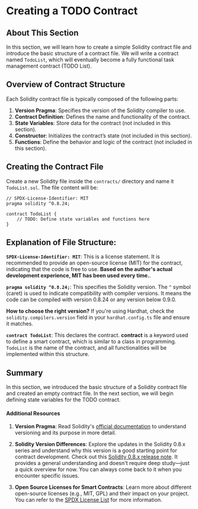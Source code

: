# Creating a TODO Contract

## About This Section

In this section, we will learn how to create a simple Solidity contract file and introduce the basic structure of a contract file. We will write a contract named `TodoList`, which will eventually become a fully functional task management contract (TODO List).

## Overview of Contract Structure

Each Solidity contract file is typically composed of the following parts:

1. **Version Pragma**: Specifies the version of the Solidity compiler to use.
2. **Contract Definition**: Defines the name and functionality of the contract.
3. **State Variables**: Store data for the contract (not included in this section).
4. **Constructor**: Initializes the contract’s state (not included in this section).
5. **Functions**: Define the behavior and logic of the contract (not included in this section).

## Creating the Contract File

Create a new Solidity file inside the `contracts/` directory and name it `TodoList.sol`. The file content will be:

```solidity
// SPDX-License-Identifier: MIT
pragma solidity ^0.8.24;

contract TodoList {
    // TODO: Define state variables and functions here
}
```

## Explanation of File Structure:

**`SPDX-License-Identifier: MIT`**: This is a license statement. It is recommended to provide an open-source license (MIT) for the contract, indicating that the code is free to use. **Based on the author's actual development experience, MIT has been used every time.**.

**`pragma solidity ^0.8.24;`**: This specifies the Solidity version. The `^` symbol (caret) is used to indicate compatibility with compiler versions. It means the code can be compiled with version 0.8.24 or any version below 0.9.0.

**How to choose the right version?** If you're using Hardhat, check the `solidity.compilers.version` field in your `hardhat.config.ts` file and ensure it matches.

**`contract TodoList`**: This declares the contract. **contract** is a keyword used to define a smart contract, which is similar to a class in programming. `TodoList` is the name of the contract, and all functionalities will be implemented within this structure.

## Summary

In this section, we introduced the basic structure of a Solidity contract file and created an empty contract file. In the next section, we will begin defining state variables for the TODO contract.

#### Additional Resources

1. **Version Pragma**: Read Solidity's [official documentation](https://docs.soliditylang.org/en/v0.8.27/layout-of-source-files.html#pragma) to understand versioning and its purpose in more detail.

2. **Solidity Version Differences**: Explore the updates in the Solidity 0.8.x series and understand why this version is a good starting point for contract development. Check out this [Solidity 0.8.x release note](https://docs.soliditylang.org/en/v0.8.27/080-breaking-changes.html). It provides a general understanding and doesn't require deep study—just a quick overview for now. You can always come back to it when you encounter specific issues.

3. **Open Source Licenses for Smart Contracts**: Learn more about different open-source licenses (e.g., MIT, GPL) and their impact on your project. You can refer to the [SPDX License List](https://spdx.org/licenses/) for more information.